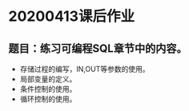 20200413课后作业
================
题目：练习可编程SQL章节中的内容。
--------------------------------
- 存储过程的编写，IN,OUT等参数的使用。
- 局部变量的定义。
- 条件控制的使用。
- 循环控制的使用。
